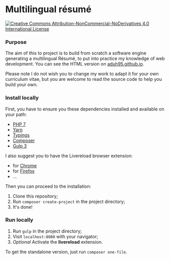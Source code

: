 # Multilingual résumé

[![Creative Commons Attribution-NonCommercial-NoDerivatives 4.0 International License](https://i.creativecommons.org/l/by-nc-nd/4.0/80x15.png)](http://creativecommons.org/licenses/by-nc-nd/4.0/)

### Purpose

The aim of this to project is to build from scratch a software engine generating
a multilingual Résumé, to put into practice my knowledge of web development. You
can see the HTML version on [aduh95.github.io](https://aduh95.github.io/).

Please note I do not wish you to change my work to adapt it for your own
curriculum vitae, but you are welcome to read the source code to help you
build your own.

### Install locally

First, you have to ensure you these dependencies installed and available on your path:

* [PHP 7](php.net)
* [Yarn](yarnpkg.com)
* [Typings](https://github.com/typings/typings)
* [Composer](getcomposer.org)
* [Gulp 3](gulpjs.com)

I also suggest you to have the Livereload browser extension:

* for [Chrome](https://chrome.google.com/webstore/detail/livereload/jnihajbhpnppcggbcgedagnkighmdlei)
* for [Firefox](https://addons.mozilla.org/fr/firefox/addon/livereload/)
* ...

Then you can proceed to the installation:

1. Clone this repository;
2. Run `composer create-project` in the project directory;
3. It's done!

### Run locally

1. Run `gulp` in the project directory;
2. Visit `localhost:8080` with your navigator;
3. *Optional* Activate the **livereload** extension.

To get the standalone version, just run `composer one-file`.
